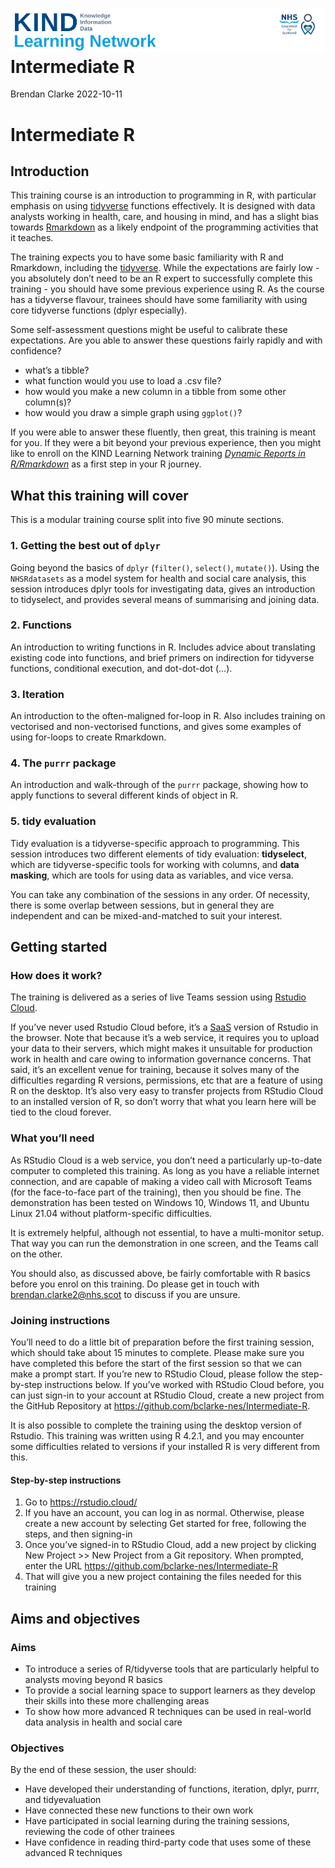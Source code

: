 ![](img/header.png) Intermediate R
================
Brendan Clarke
2022-10-11

# Intermediate R

## Introduction

This training course is an introduction to programming in R, with
particular emphasis on using [tidyverse](https://www.tidyverse.org/)
functions effectively. It is designed with data analysts working in
health, care, and housing in mind, and has a slight bias towards
[Rmarkdown](https://rmarkdown.rstudio.com/) as a likely endpoint of the
programming activities that it teaches.

The training expects you to have some basic familiarity with R and
Rmarkdown, including the [tidyverse](https://www.tidyverse.org/). While
the expectations are fairly low - you absolutely don’t need to be an R
expert to successfully complete this training - you should have some
previous experience using R. As the course has a tidyverse flavour,
trainees should have some familiarity with using core tidyverse
functions (dplyr especially).

Some self-assessment questions might be useful to calibrate these
expectations. Are you able to answer these questions fairly rapidly and
with confidence?

- what’s a tibble?
- what function would you use to load a .csv file?
- how would you make a new column in a tibble from some other column(s)?
- how would you draw a simple graph using `ggplot()`?

If you were able to answer these fluently, then great, this training is
meant for you. If they were a bit beyond your previous experience, then
you might like to enroll on the KIND Learning Network training [*Dynamic
Reports in R/Rmarkdown*](https://learn.nes.nhs.scot/62249) as a first
step in your R journey.

## What this training will cover

This is a modular training course split into five 90 minute sections.

### 1. Getting the best out of `dplyr`

Going beyond the basics of `dplyr` (`filter()`, `select()`, `mutate()`).
Using the `NHSRdatasets` as a model system for health and social care
analysis, this session introduces dplyr tools for investigating data,
gives an introduction to tidyselect, and provides several means of
summarising and joining data.

### 2. Functions

An introduction to writing functions in R. Includes advice about
translating existing code into functions, and brief primers on
indirection for tidyverse functions, conditional execution, and
dot-dot-dot (…).

### 3. Iteration

An introduction to the often-maligned for-loop in R. Also includes
training on vectorised and non-vectorised functions, and gives some
examples of using for-loops to create Rmarkdown.

### 4. The `purrr` package

An introduction and walk-through of the `purrr` package, showing how to
apply functions to several different kinds of object in R.

### 5. tidy evaluation

Tidy evaluation is a tidyverse-specific approach to programming. This
session introduces two different elements of tidy evaluation:
**tidyselect**, which are tidyverse-specific tools for working with
columns, and **data masking**, which are tools for using data as
variables, and vice versa.

You can take any combination of the sessions in any order. Of necessity,
there is some overlap between sessions, but in general they are
independent and can be mixed-and-matched to suit your interest.

## Getting started

### How does it work?

The training is delivered as a series of live Teams session using
[Rstudio Cloud](https://rstudio.cloud/).

If you’ve never used Rstudio Cloud before, it’s a
[SaaS](https://en.wikipedia.org/wiki/Software_as_a_service) version of
Rstudio in the browser. Note that because it’s a web service, it
requires you to upload your data to their servers, which might makes it
unsuitable for production work in health and care owing to information
governance concerns. That said, it’s an excellent venue for training,
because it solves many of the difficulties regarding R versions,
permissions, etc that are a feature of using R on the desktop. It’s also
very easy to transfer projects from RStudio Cloud to an installed
version of R, so don’t worry that what you learn here will be tied to
the cloud forever.

### What you’ll need

As RStudio Cloud is a web service, you don’t need a particularly
up-to-date computer to completed this training. As long as you have a
reliable internet connection, and are capable of making a video call
with Microsoft Teams (for the face-to-face part of the training), then
you should be fine. The demonstration has been tested on Windows 10,
Windows 11, and Ubuntu Linux 21.04 without platform-specific
difficulties.

It is extremely helpful, although not essential, to have a multi-monitor
setup. That way you can run the demonstration in one screen, and the
Teams call on the other.

You should also, as discussed above, be fairly comfortable with R basics
before you enrol on this training. Do please get in touch with
<brendan.clarke2@nhs.scot> to discuss if you are unsure.

### Joining instructions

You’ll need to do a little bit of preparation before the first training
session, which should take about 15 minutes to complete. Please make
sure you have completed this before the start of the first session so
that we can make a prompt start. If you’re new to RStudio Cloud, please
follow the step-by-step instructions below. If you’ve worked with
RStudio Cloud before, you can just sign-in to your account at RStudio
Cloud, create a new project from the GitHub Repository at
<https://github.com/bclarke-nes/Intermediate-R>.

It is also possible to complete the training using the desktop version
of Rstudio. This training was written using R 4.2.1, and you may
encounter some difficulties related to versions if your installed R is
very different from this.

#### Step-by-step instructions

1.  Go to <https://rstudio.cloud/>
2.  If you have an account, you can log in as normal. Otherwise, please
    create a new account by selecting Get started for free, following
    the steps, and then signing-in
3.  Once you’ve signed-in to RStudio Cloud, add a new project by
    clicking New Project \>\> New Project from a Git repository. When
    prompted, enter the URL
    <https://github.com/bclarke-nes/Intermediate-R>
4.  That will give you a new project containing the files needed for
    this training

## Aims and objectives

### Aims

- To introduce a series of R/tidyverse tools that are particularly
  helpful to analysts moving beyond R basics
- To provide a social learning space to support learners as they develop
  their skills into these more challenging areas
- To show how more advanced R techniques can be used in real-world data
  analysis in health and social care

### Objectives

By the end of these session, the user should:

- Have developed their understanding of functions, iteration, dplyr,
  purrr, and tidyevaluation
- Have connected these new functions to their own work
- Have participated in social learning during the training sessions,
  reviewing the code of other trainees
- Have confidence in reading third-party code that uses some of these
  advanced R techniques
